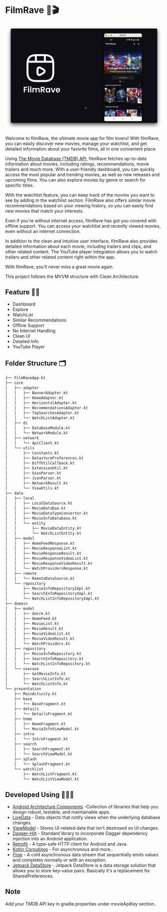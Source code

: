 
# FilmRave 🍿🎬

![App Screenshot](https://github.com/SakshamSharma2026/FilmRave/blob/master/assets/app_banner.png?raw=true)

Welcome to filmRave, the ultimate movie app for film lovers! With filmRave, you can easily discover new movies, manage your watchlist, and get detailed information about your favorite films, all in one convenient place.

Using [The Movie Database (TMDB) API,](https://www.themoviedb.org/documentation/api) filmRave fetches up-to-date information about movies, including ratings, recommendations, movie trailers and much more. With a user-friendly dashboard, you can quickly access the most popular and trending movies, as well as new releases and upcoming films. You can also explore movies by genre or search for specific titles.

With the watchlist feature, you can keep track of the movies you want to see by adding in the watchlist section. FilmRave also offers similar movie recommendations based on your viewing history, so you can easily find new movies that match your interests.

Even if you're without internet access, filmRave has got you covered with offline support. You can access your watchlist and recently viewed movies, even without an internet connection.

In addition to the clean and intuitive user interface, filmRave also provides detailed information about each movie, including trailers and clips, and other related content. The YouTube player integration allows you to watch trailers and other related content right within the app.

With filmRave, you'll never miss a great movie again.

This project follows the MVVM structure with Clean Architecture.


## Feature 💪🏻

- Dashboard
- Explore
- WatchList
- Similar Recommendations
- Offline Support
- No Internet Handling
- Clean UI
- Detailed Info
- YouTube Player


## Folder Structure 🗂️

    ├── FilmRaveApp.kt
    ├── core
    │   ├── adapter
    │   │   ├── BannerAdapter.kt
    │   │   ├── HomeAdapter.kt
    │   │   ├── HorizontalAdapter.kt
    │   │   ├── RecommendationsAdapter.kt
    │   │   ├── TopSearchesAdapter.kt
    │   │   └── WatchListAdapter.kt
    │   ├── di
    │   │   ├── DatabaseModule.kt
    │   │   └── NetworkModule.kt
    │   ├── network
    │   │   └── ApiClient.kt
    │   └── utils
    │       ├── Constants.kt
    │       ├── DatastorePreferences.kt
    │       ├── DiffUtilCallback.kt
    │       ├── ExtensionUtil.kt
    │       ├── GsonParser.kt
    │       ├── JsonParser.kt
    │       ├── NetworkResult.kt
    │       └── ViewUtils.kt
    ├── data
    │   ├── local
    │   │   ├── LocalDataSource.kt
    │   │   ├── MovieDataDao.kt
    │   │   ├── MovieDataTypeConverter.kt
    │   │   ├── MovieInfoDatabase.kt
    │   │   └── entity
    │   │       ├── MovieDataEntity.kt
    │   │       └── WatchListEntity.kt
    │   ├── model
    │   │   ├── HomeFeedResponse.kt
    │   │   ├── MovieResponseList.kt
    │   │   ├── MovieResponseResult.kt
    │   │   ├── MovieResponseVideoList.kt
    │   │   ├── MovieResponseVideoResult.kt
    │   │   └── WatchProvidersResponse.kt
    │   ├── remote
    │   │   └── RemoteDataSource.kt
    │   └── repository
    │       ├── MovieInfoRepositoryImpl.kt
    │       ├── SearchInfoRepositoryImpl.kt
    │       └── WatchListInfoRepositoryImpl.kt
    ├── domain
    │   ├── model
    │   │   ├── Genre.kt
    │   │   ├── HomeFeed.kt
    │   │   ├── MovieList.kt
    │   │   ├── MovieResult.kt
    │   │   ├── MovieVideoList.kt
    │   │   ├── MovieVideoResult.kt
    │   │   └── WatchProviders.kt
    │   ├── repository
    │   │   ├── MovieInfoRepository.kt
    │   │   ├── SearchInfoRepository.kt
    │   │   └── WatchListInfoRepository.kt
    │   └── usecase
    │       ├── GetMovieInfo.kt
    │       ├── SearchListInfo.kt
    │       └── WatchListInfo.kt
    └── presentation
        ├── MainActivity.kt
        ├── base
        │   └── BaseFragment.kt
        ├── details
        │   └── DetailsFragment.kt
        ├── home
        │   ├── HomeFragment.kt
        │   └── MovieInfoViewModel.kt
        ├── intro
        │   └── IntroFragment.kt
        ├── search
        │   ├── SearchFragment.kt
        │   └── SearchViewModel.kt
        ├── splash
        │   └── SplashFragment.kt
        └── watchlist
            ├── WatchListFragment.kt
            └── WatchListViewModel.kt

## Developed Using 👨🏻‍💻

- [Android Architecture Components](https://developer.android.com/topic/architecture) -Collection of libraries that help you design robust, testable, and maintainable apps.
- [LiveData](https://developer.android.com/topic/libraries/architecture/livedata) - Data objects that notify views when the underlying database changes.
- [ViewModel]() - Stores UI-related data that isn't destroyed on UI changes.
- [Dagger-Hilt](https://dagger.dev/hilt/) - Standard library to incorporate Dagger dependency injection into an Android application.
- [Retrofit](https://square.github.io/retrofit/) - A type-safe HTTP client for Android and Java.
- [Kotlin Coroutines](https://kotlinlang.org/docs/coroutines-overview.html) - For asynchronous and more..
- [Flow](https://kotlinlang.org/api/kotlinx.coroutines/kotlinx-coroutines-core/kotlinx.coroutines.flow/-flow/) - A cold asynchronous data stream that sequentially emits values and completes normally or with an exception.
- [Jetpack DataStore](https://developer.android.com/topic/libraries/architecture/datastore) - Jetpack DataStore is a data storage solution that allows you to store key-value pairs. Basically it's a replacement for SharedPreferences.


## Note 

Add your TMDB API key in gradle.properties under movieApiKey section..